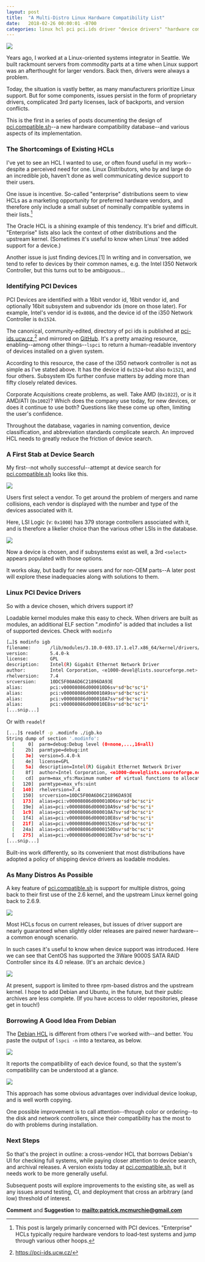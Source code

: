 ```yaml
---
layout: post
title:  "A Multi-Distro Linux Hardware Compatibility List"
date:   2018-02-26 00:00:01 -0700
categories: linux hcl pci pci.ids driver "device drivers" "hardware compatibility list"
---
```


<img src="/assets/hcl-part-1/front-page-before.png">

Years ago, I worked at a Linux-oriented systems integrator in Seattle. We built rackmount servers from commodity parts at a time when Linux support was an afterthought for larger vendors. Back then, drivers were always a problem.

Today, the situation is vastly better, as many manufacturers prioritize Linux support. But for some components, issues persist in the form of proprietary drivers, complicated 3rd party licenses, lack of backports, and version conflicts.

This is the first in a series of posts documenting the design of [pci.compatible.sh](http://pci.compatible.sh)--a new hardware compatibility database--and various aspects of its implementation.

### The Shortcomings of Existing HCLs

I've yet to see an HCL I wanted to use, or often found useful in my work--despite a perceived need for one. Linux Distributors, who by and large do an incredible job, haven't done as well communicating device support to their users.

One issue is incentive. So-called "enterprise" distributions seem to view HCLs as a marketing opportunity for preferred hardware vendors, and therefore only include a small subset of nominally compatible systems in their lists.[^1]

The Oracle HCL is a shining example of this tendency. It's brief and difficult. "Enterprise" lists also lack the context of other distributions and the upstream kernel. (Sometimes it's useful to know when Linus' tree added support for a device.)

Another issue is just finding devices.[1] In writing and in conversation, we tend to refer to devices by their common names, e.g. the Intel I350 Network Controller, but this turns out to be ambiguous...

### Identifying PCI Devices

PCI Devices are identified with a 16bit vendor id, 16bit vendor id, and optionally 16bit subsystem and subvendor ids (more on those later). For example, Intel's vendor id is `0x8086`, and the device id of the i350 Network Controller is `0x1524`.

The canonical, community-edited, directory of pci ids is published at [pci-ids.ucw.cz](https://pci-ids.ucw.cz/),[^2] and mirrored on [GitHub](https://github.com/pciutils/pciids). It's a pretty amazing resource, enabling--among other things--`lspci` to return a human-readable inventory of devices installed on a given system.

According to this resource, the case of the i350 network controller is not as simple as I've stated above. It has the device id `0x1524`-but also `0x1521`, and four others. Subsystem IDs further confuse matters by adding more than fifty closely related devices.

Corporate Acquisitions create problems, as well. Take AMD (`0x1022`), or is it AMD/ATI (`0x1002`)? Which does the company use today, for new devices, or does it continue to use both? Questions like these come up often, limiting the user's confidence.

Throughout the database, vagaries in naming convention, device classification, and abbreviation standards complicate search. An improved HCL needs to greatly reduce the friction of device search.

### A First Stab at Device Search

My first--not wholly successful--attempt at device search for [pci.compatible.sh](http://pci.compatible.sh) looks like this.

<img src="/assets/hcl-part-1/device-select.png">

Users first select a vendor. To get around the problem of mergers and name collisions, each vendor is displayed with the number and type of the devices associated with it. 

Here, LSI Logic (v: `0x1000`) has 379 storage controllers associated with it, and is therefore a likelier choice than the various other LSIs in the database.

<img src="/assets/hcl-part-1/subsystem-select.png">

Now a device is chosen, and if subsystems exist as well, a 3rd `<select>` appears populated with those options. 

It works okay, but badly for new users and for non-OEM parts--A later post will explore these inadequacies along with solutions to them.

### Linux PCI Device Drivers

So with a device chosen, which drivers support it?

Loadable kernel modules make this easy to check. When drivers are built as modules, an additional ELF section ".modinfo" is added that includes a list of supported devices. Check with `modinfo`

````bash
[…]$ modinfo igb
filename:       /lib/modules/3.10.0-693.17.1.el7.x86_64/kernel/drivers/net/ethernet/intel/igb/./igb.ko
version:        5.4.0-k
license:        GPL
description:    Intel(R) Gigabit Ethernet Network Driver
author:         Intel Corporation, <e1000-devel@lists.sourceforge.net>
rhelversion:    7.4
srcversion:     10DC5F00A6D6C21896DA93E
alias:          pci:v00008086d000010D6sv*sd*bc*sc*i*
alias:          pci:v00008086d000010A9sv*sd*bc*sc*i*
alias:          pci:v00008086d000010A7sv*sd*bc*sc*i*
alias:          pci:v00008086d000010E8sv*sd*bc*sc*i*
[...snip...]
````

Or with `readelf`

````bash
[...]$ readelf -p .modinfo ./igb.ko
String dump of section '.modinfo':
  [     0]  parm=debug:Debug level (0=none,...,16=all)
  [    2b]  parmtype=debug:int
  [    3e]  version=5.4.0-k
  [    4e]  license=GPL
  [    5a]  description=Intel(R) Gigabit Ethernet Network Driver
  [    8f]  author=Intel Corporation, <e1000-devel@lists.sourceforge.net>
  [    cd]  parm=max_vfs:Maximum number of virtual functions to allocate per physical function
  [   120]  parmtype=max_vfs:uint
  [   140]  rhelversion=7.4
  [   150]  srcversion=10DC5F00A6D6C21896DA93E
  [   173]  alias=pci:v00008086d000010D6sv*sd*bc*sc*i*
  [   19e]  alias=pci:v00008086d000010A9sv*sd*bc*sc*i*
  [   1c9]  alias=pci:v00008086d000010A7sv*sd*bc*sc*i*
  [   1f4]  alias=pci:v00008086d000010E8sv*sd*bc*sc*i*
  [   21f]  alias=pci:v00008086d00001526sv*sd*bc*sc*i*
  [   24a]  alias=pci:v00008086d0000150Dsv*sd*bc*sc*i*
  [   275]  alias=pci:v00008086d000010E7sv*sd*bc*sc*i*
[...snip...]

````

Built-ins work differently, so its convenient that most distributions have adopted a policy of shipping device drivers as loadable modules.

### As Many Distros As Possible

A key feature of [pci.compatible.sh](http://pci.compatible.sh) is support for multiple distros, going back to their first use of the 2.6 kernel, and the upstream Linux kernel going back to 2.6.9.

<img src="/assets/hcl-part-1/distro-select.png">

Most HCLs focus on current releases, but issues of driver support are nearly guaranteed when slightly older releases are paired newer hardware--a common enough scenario. 

In such cases it's useful to know when device support was introduced. Here we can see that CentOS has supported the 3Ware 9000S SATA RAID Controller since its 4.0 release. (It's an archaic device.)

<img src="/assets/hcl-part-1/3w-9xxx.png">

At present, support is limited to three rpm-based distros and the upstream kernel. I hope to add Debian and Ubuntu, in the future, but their public archives are less complete. (If you have access to older repositories, please get in touch!)

### Borrowing A Good Idea From Debian

The [Debian HCL](https://kmuto.jp/debian/hcl/index.rhtml) is different from others I've worked with--and better. You paste the output of `lspci -n` into a textarea, as below.

<img src="/assets/hcl-part-1/debian-before.png">

It reports the compatibility of each device found, so that the system's compatibility can be understood at a glance.

<img src="/assets/hcl-part-1/debian-after.png">

This approach has some obvious advantages over individual device lookup, and is well worth copying. 

One possible improvement is to call attention--through color or ordering--to the disk and network controllers, since their compatibility has the most to do with problems during installation.

### Next Steps

So that's the project in outline: a cross-vendor HCL that borrows Debian's UI for checking full systems, while paying closer attention to device search, and archival releases. A version exists today at [pci.compatible.sh](http://pci.compatible.sh), but it needs work to be more generally useful.

Subsequent posts will explore improvements to the existing site, as well as any issues around testing, CI, and deployment that cross an arbitrary (and low) threshold of interest. 

**Comment** and **Suggestion** to **<mailto:patrick.mcmurchie@gmail.com>**

[^1]: This post is largely primarily concerned with PCI devices. "Enterprise" HCLs typically require hardware vendors to load-test systems and jump through various other hoops.

[^2]: https://pci-ids.ucw.cz/
